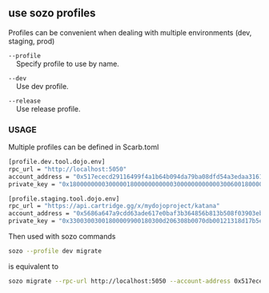 ## use sozo profiles

Profiles can be convenient when dealing with multiple environments (dev, staging, prod)

`--profile`  
&nbsp;&nbsp;&nbsp;&nbsp;Specify profile to use by name.

`--dev`  
&nbsp;&nbsp;&nbsp;&nbsp;Use dev profile.

`--release`  
&nbsp;&nbsp;&nbsp;&nbsp;Use release profile.

### USAGE

Multiple profiles can be defined in Scarb.toml

```sh
[profile.dev.tool.dojo.env]
rpc_url = "http://localhost:5050"
account_address = "0x517ececd29116499f4a1b64b094da79ba08dfd54a3edaa316134c41f8160973"
private_key = "0x1800000000300000180000000000030000000000003006001800006600"

[profile.staging.tool.dojo.env]
rpc_url = "https://api.cartridge.gg/x/mydojoproject/katana"
account_address = "0x5686a647a9cdd63ade617e0baf3b364856b813b508f03903eb58a7e622d5855"
private_key = "0x33003003001800009900180300d206308b0070db00121318d17b5e6262150b"
```

Then used with sozo commands

```sh
sozo --profile dev migrate
```

is equivalent to

```sh
sozo migrate --rpc-url http://localhost:5050 --account-address 0x517ececd29116499f4a1b64b094da79ba08dfd54a3edaa316134c41f8160973 --private-key 0x1800000000300000180000000000030000000000003006001800006600
```
